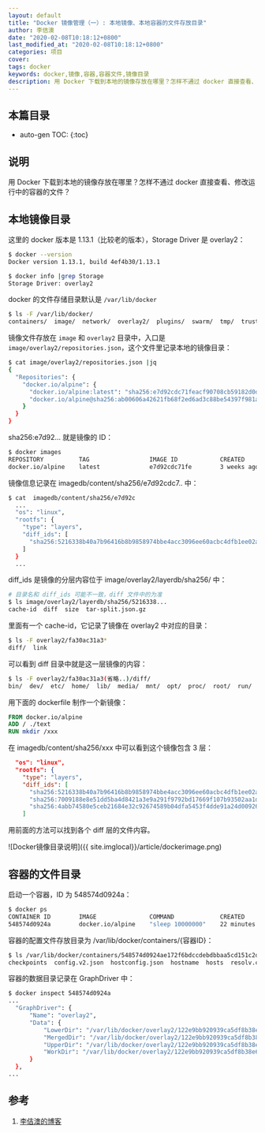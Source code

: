 ```yaml
---
layout: default
title: "Docker 镜像管理（一）: 本地镜像、本地容器的文件存放目录"
author: 李佶澳
date: "2020-02-08T10:18:12+0800"
last_modified_at: "2020-02-08T10:18:12+0800"
categories: 项目
cover:
tags: docker
keywords: docker,镜像,容器,容器文件,镜像目录
description: 用 Docker 下载到本地的镜像存放在哪里？怎样不通过 docker 直接查看、修改运行中的容器的文件？
---
```


## 本篇目录

* auto-gen TOC:
{:toc}

## 说明

用 Docker 下载到本地的镜像存放在哪里？怎样不通过 docker 直接查看、修改运行中的容器的文件？

## 本地镜像目录

这里的 docker 版本是 1.13.1（比较老的版本），Storage Driver 是 overlay2：

```sh
$ docker --version
Docker version 1.13.1, build 4ef4b30/1.13.1

$ docker info |grep Storage
Storage Driver: overlay2
```

docker 的文件存储目录默认是 `/var/lib/docker`

```sh
$ ls -F /var/lib/docker/
containers/  image/  network/  overlay2/  plugins/  swarm/  tmp/  trust/  volumes/
```

镜像文件存放在 `image` 和 `overlay2` 目录中，入口是 `image/overlay2/repositories.json`，这个文件里记录本地的镜像目录：

```sh
$ cat image/overlay2/repositories.json |jq
{
  "Repositories": {
    "docker.io/alpine": {
      "docker.io/alpine:latest": "sha256:e7d92cdc71feacf90708cb59182d0df1b911f8ae022d29e8e95d75ca6a99776a",
      "docker.io/alpine@sha256:ab00606a42621fb68f2ed6ad3c88be54397f981a7b70a79db3d1172b11c4367d": "sha256:e7d92cdc71feacf90708cb59182d0df1b911f8ae022d29e8e95d75ca6a99776a"
    }
  }
}
```

sha256:e7d92... 就是镜像的 ID：

```sh
$ docker images
REPOSITORY          TAG                 IMAGE ID            CREATED             SIZE
docker.io/alpine    latest              e7d92cdc71fe        3 weeks ago         5.59 MB
```

镜像信息记录在 imagedb/content/sha256/e7d92cdc7.. 中：

```sh
$ cat  imagedb/content/sha256/e7d92c
  ...
  "os": "linux",
  "rootfs": {
    "type": "layers",
    "diff_ids": [
      "sha256:5216338b40a7b96416b8b9858974bbe4acc3096ee60acbc4dfb1ee02aecceb10"
    ]
  }
  ...
```

diff_ids 是镜像的分层内容位于 image/overlay2/layerdb/sha256/ 中：

```sh
# 目录名和 diff_ids 可能不一致，diff 文件中的为准
$ ls image/overlay2/layerdb/sha256/5216338...
cache-id  diff  size  tar-split.json.gz
```

里面有一个 cache-id，它记录了镜像在 overlay2 中对应的目录：

```sh
$ ls -F overlay2/fa30ac31a3*
diff/  link
```

可以看到 diff 目录中就是这一层镜像的内容：

```sh
$ ls -F overlay2/fa30ac31a3(省略..)/diff/
bin/  dev/  etc/  home/  lib/  media/  mnt/  opt/  proc/  root/  run/  sbin/  srv/  sys/  tmp/  usr/  var/
```

用下面的 dockerfile 制作一个新镜像：

```Dockerfile
FROM docker.io/alpine
ADD / ./text
RUN mkdir /xxx
```

在 imagedb/content/sha256/xxx 中可以看到这个镜像包含 3 层：

```json
  "os": "linux",
  "rootfs": {
    "type": "layers",
    "diff_ids": [
      "sha256:5216338b40a7b96416b8b9858974bbe4acc3096ee60acbc4dfb1ee02aecceb10",
      "sha256:7009188e8e51dd5ba4d8421a3e9a291f9792bd17669f107b93502aa1d6718f94",
      "sha256:4abb74580e5ceb21684e32c92674589b04dfa5453f4dde91a24d00926c2c2cba"
    ]
```

用前面的方法可以找到各个 diff 层的文件内容。

![Docker镜像目录说明]({{ site.imglocal}}/article/dockerimage.png)

## 容器的文件目录

启动一个容器，ID 为 548574d0924a：

```sh
$ docker ps
CONTAINER ID        IMAGE               COMMAND             CREATED             STATUS              PORTS               NAMES
548574d0924a        docker.io/alpine    "sleep 10000000"    22 minutes ago      Up 22 minutes                           tender_noether
```

容器的配置文件存放目录为 /var/lib/docker/containers/{容器ID}：

```sh
$ ls /var/lib/docker/containers/548574d0924ae172f6bdccdebdbbaa5cd151c2d8ab2bf45720e4070e95db082a/
checkpoints  config.v2.json  hostconfig.json  hostname  hosts  resolv.conf  resolv.conf.hash  secrets  shm
```

容器的数据目录记录在 GraphDriver 中：

```sh
$ docker inspect 548574d0924a
...
  "GraphDriver": {
      "Name": "overlay2",
      "Data": {
          "LowerDir": "/var/lib/docker/overlay2/122e9bb920939ca5df8b38e6c3bff4d6832d7213ecc4dbfbed9b88751ba6921e-init/diff:/var/lib/docker/overlay2/fa30ac31a37f1a31b9e86854cd3de41ef2d5bb5b0a2f227d069dc495914ea0e4/diff",
          "MergedDir": "/var/lib/docker/overlay2/122e9bb920939ca5df8b38e6c3bff4d6832d7213ecc4dbfbed9b88751ba6921e/merged",
          "UpperDir": "/var/lib/docker/overlay2/122e9bb920939ca5df8b38e6c3bff4d6832d7213ecc4dbfbed9b88751ba6921e/diff",
          "WorkDir": "/var/lib/docker/overlay2/122e9bb920939ca5df8b38e6c3bff4d6832d7213ecc4dbfbed9b88751ba6921e/work"
      }
  },
...
```

## 参考

1. [李佶澳的博客][1]

[1]: https://www.lijiaocn.com "李佶澳的博客"
[2]: https://zhuanlan.zhihu.com/p/26797540 "深入分析 Docker 镜像原理"
